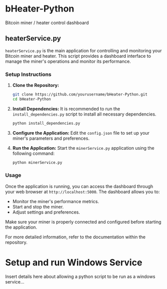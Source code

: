 # bHeater-Python
Bitcoin miner / heater control dashboard

## heaterService.py
`heaterService.py` is the main application for controlling and monitoring your Bitcoin miner and heater. This script provides a dashboard interface to manage the miner's operations and monitor its performance.

### Setup Instructions

1. **Clone the Repository:**
    ```bash
    git clone https://github.com/yourusername/bHeater-Python.git
    cd bHeater-Python
    ```

2. **Install Dependencies:**
    It is recommended to run the `install_dependencies.py` script to install all necessary dependencies.
    ```bash
    python install_dependencies.py
    ```

3. **Configure the Application:**
    Edit the `config.json` file to set up your miner's parameters and preferences.

4. **Run the Application:**
    Start the `minerService.py` application using the following command:
    ```bash
    python minerService.py
    ```

### Usage

Once the application is running, you can access the dashboard through your web browser at `http://localhost:5000`. The dashboard allows you to:

- Monitor the miner's performance metrics.
- Start and stop the miner.
- Adjust settings and preferences.

Make sure your miner is properly connected and configured before starting the application.

For more detailed information, refer to the documentation within the repository.


# Setup and run Windows Service
Insert details here about allowing a python script to be run as a windows service...